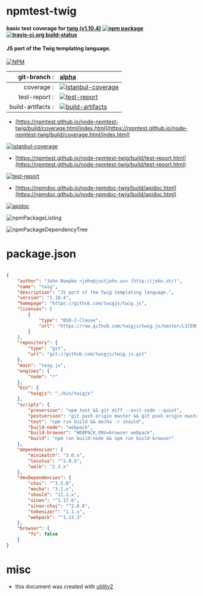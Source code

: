 # npmtest-twig

#### basic test coverage for  [twig (v1.10.4)](https://github.com/twigjs/twig.js)  [![npm package](https://img.shields.io/npm/v/npmtest-twig.svg?style=flat-square)](https://www.npmjs.org/package/npmtest-twig) [![travis-ci.org build-status](https://api.travis-ci.org/npmtest/node-npmtest-twig.svg)](https://travis-ci.org/npmtest/node-npmtest-twig)

#### JS port of the Twig templating language.

[![NPM](https://nodei.co/npm/twig.png?downloads=true&downloadRank=true&stars=true)](https://www.npmjs.com/package/twig)

| git-branch : | [alpha](https://github.com/npmtest/node-npmtest-twig/tree/alpha)|
|--:|:--|
| coverage : | [![istanbul-coverage](https://npmtest.github.io/node-npmtest-twig/build/coverage.badge.svg)](https://npmtest.github.io/node-npmtest-twig/build/coverage.html/index.html)|
| test-report : | [![test-report](https://npmtest.github.io/node-npmtest-twig/build/test-report.badge.svg)](https://npmtest.github.io/node-npmtest-twig/build/test-report.html)|
| build-artifacts : | [![build-artifacts](https://npmtest.github.io/node-npmtest-twig/glyphicons_144_folder_open.png)](https://github.com/npmtest/node-npmtest-twig/tree/gh-pages/build)|

- [https://npmtest.github.io/node-npmtest-twig/build/coverage.html/index.html](https://npmtest.github.io/node-npmtest-twig/build/coverage.html/index.html)

[![istanbul-coverage](https://npmtest.github.io/node-npmtest-twig/build/screenCapture.buildCi.browser.%252Ftmp%252Fbuild%252Fcoverage.lib.html.png)](https://npmtest.github.io/node-npmtest-twig/build/coverage.html/index.html)

- [https://npmtest.github.io/node-npmtest-twig/build/test-report.html](https://npmtest.github.io/node-npmtest-twig/build/test-report.html)

[![test-report](https://npmtest.github.io/node-npmtest-twig/build/screenCapture.buildCi.browser.%252Ftmp%252Fbuild%252Ftest-report.html.png)](https://npmtest.github.io/node-npmtest-twig/build/test-report.html)

- [https://npmdoc.github.io/node-npmdoc-twig/build/apidoc.html](https://npmdoc.github.io/node-npmdoc-twig/build/apidoc.html)

[![apidoc](https://npmdoc.github.io/node-npmdoc-twig/build/screenCapture.buildCi.browser.%252Ftmp%252Fbuild%252Fapidoc.html.png)](https://npmdoc.github.io/node-npmdoc-twig/build/apidoc.html)

![npmPackageListing](https://npmtest.github.io/node-npmtest-twig/build/screenCapture.npmPackageListing.svg)

![npmPackageDependencyTree](https://npmtest.github.io/node-npmtest-twig/build/screenCapture.npmPackageDependencyTree.svg)



# package.json

```json

{
    "author": "John Roepke <john@justjohn.us> (http://john.sh/)",
    "name": "twig",
    "description": "JS port of the Twig templating language.",
    "version": "1.10.4",
    "homepage": "https://github.com/twigjs/twig.js",
    "licenses": [
        {
            "type": "BSD-2-Clause",
            "url": "https://raw.github.com/twigjs/twig.js/master/LICENSE"
        }
    ],
    "repository": {
        "type": "git",
        "url": "git://github.com/twigjs/twig.js.git"
    },
    "main": "twig.js",
    "engines": {
        "node": "*"
    },
    "bin": {
        "twigjs": "./bin/twigjs"
    },
    "scripts": {
        "preversion": "npm test && git diff --exit-code --quiet",
        "postversion": "git push origin master && git push origin master --tags",
        "test": "npm run build && mocha -r should",
        "build-node": "webpack",
        "build-browser": "WEBPACK_ENV=browser webpack",
        "build": "npm run build-node && npm run build-browser"
    },
    "dependencies": {
        "minimatch": "3.0.x",
        "locutus": "^2.0.5",
        "walk": "2.3.x"
    },
    "devDependencies": {
        "chai": "^3.5.0",
        "mocha": "3.1.x",
        "should": "11.1.x",
        "sinon": "^1.17.6",
        "sinon-chai": "^2.8.0",
        "tokenizer": "1.1.x",
        "webpack": "^1.13.3"
    },
    "browser": {
        "fs": false
    }
}
```



# misc
- this document was created with [utility2](https://github.com/kaizhu256/node-utility2)
